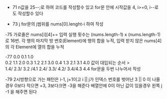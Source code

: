 - 71
	n값을 25--;로 하여 코드를 작성할수 있고
	for문 안에 시작값을 4, i>=0, i--로도 작성할수 있다
	
	
- 73
	j for문의 j범위를 nums[0].lenght-i 하여 작성
	

-75
	가로줄은 nums[i][4]+=
	입력 실행 횟수는 (nums.length-1) x (nums.length-1)로 16번.
	각 행의 마지막 방 번호(Element)에 행의 합을 누적, 입력 받지 않은 nums[4]의 각 Element에 열의 합을 누적
	
	
-77
	0.0 
	0.1 1.0  
	0.2 1.1 2.0
	0.3 1.2 2.1 3.0
	0.4 1.3 2.1 3.1 4.0
	값이 대입되는 순서 >	
	1.4/ 2.3/ 3.2 /4.1 
	2.4/ 3.3/ 4.2/ 
	3.4/4.3 
	4.4 
	for문을 두번 나누어서 작성

-79
	2시방향으로 가는 패턴은 i-1, j+1이고
	i || j가 인덱스 번호를 벗어난 3 || 0 이 나올경우 0보다 작으면 +3, 3보다크면 -3을 해준다
	배열안에 0이 아닌 값이 있을경우 왼쪽 j -1 을 해주면 된다
	
	


